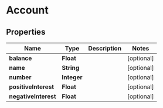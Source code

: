 
# Account

## Properties
Name | Type | Description | Notes
------------ | ------------- | ------------- | -------------
**balance** | **Float** |  |  [optional]
**name** | **String** |  |  [optional]
**number** | **Integer** |  |  [optional]
**positiveInterest** | **Float** |  |  [optional]
**negativeInterest** | **Float** |  |  [optional]



